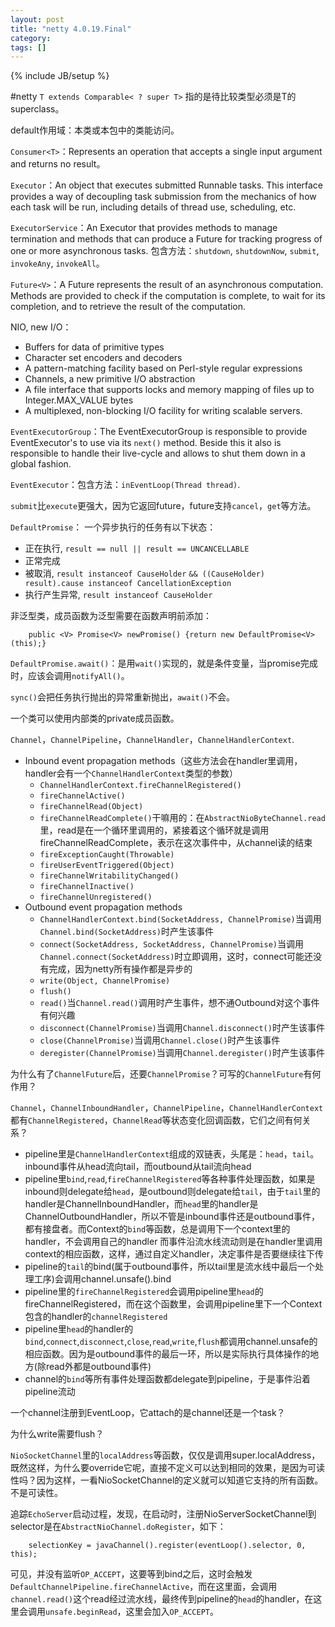 ```yaml
---
layout: post
title: "netty 4.0.19.Final"
category: 
tags: []
---
```

{% include JB/setup %}

#netty
`T extends Comparable< ? super T>` 指的是待比较类型必须是T的superclass。

default作用域：本类或本包中的类能访问。

`Consumer<T>`：Represents an operation that accepts a single input argument and returns no result。

`Executor`：An object that executes submitted Runnable tasks. This interface provides a way of decoupling task submission from the mechanics of how each task will be run, including details of thread use, scheduling, etc.

`ExecutorService`：An Executor that provides methods to manage termination and methods that can produce a Future for tracking progress of one or more asynchronous tasks.
包含方法：`shutdown`, `shutdownNow`, `submit`, `invokeAny`, `invokeAll`。

`Future<V>`：A Future represents the result of an asynchronous computation. Methods are provided to check if the computation is complete, to wait for its completion, and to retrieve the result of the computation.

NIO, new I/O：

* Buffers for data of primitive types
* Character set encoders and decoders
* A pattern-matching facility based on Perl-style regular expressions
* Channels, a new primitive I/O abstraction
* A file interface that supports locks and memory mapping of files up to Integer.MAX_VALUE bytes
* A multiplexed, non-blocking I/O facility for writing scalable servers.

`EventExecutorGroup`：The EventExecutorGroup is responsible to provide EventExecutor's to use via its `next()` method. Beside this it also is responsible to handle their live-cycle and allows to shut them down in a global fashion.

`EventExecutor`：包含方法：`inEventLoop(Thread thread)`.

`submit`比`execute`更强大，因为它返回future，future支持`cancel`，`get`等方法。

`DefaultPromise`： 一个异步执行的任务有以下状态：

* 正在执行, `result == null || result == UNCANCELLABLE`
* 正常完成
* 被取消, `result instanceof CauseHolder`
         `&& ((CauseHolder) result).cause instanceof CancellationException`
* 执行产生异常, `result instanceof CauseHolder`

非泛型类，成员函数为泛型需要在函数声明前添加<V>：
        
        public <V> Promise<V> newPromise() {return new DefaultPromise<V>(this);}
        
`DefaultPromise.await()`：是用`wait()`实现的，就是条件变量，当promise完成时，应该会调用`notifyAll()`。

`sync()`会把任务执行抛出的异常重新抛出，`await()`不会。

一个类可以使用内部类的private成员函数。

`Channel`，`ChannelPipeline`，`ChannelHandler`，`ChannelHandlerContext`.

* Inbound event propagation methods（这些方法会在handler里调用，handler会有一个`ChannelHandlerContext`类型的参数）
  * `ChannelHandlerContext.fireChannelRegistered()`
  * `fireChannelActive()`
  * `fireChannelRead(Object)`
  * `fireChannelReadComplete()`干嘛用的：在`AbstractNioByteChannel.read`里，read是在一个循环里调用的，紧接着这个循环就是调用fireChannelReadComplete，表示在这次事件中，从channel读的结束
  * `fireExceptionCaught(Throwable)`
  * `fireUserEventTriggered(Object)`
  * `fireChannelWritabilityChanged()`
  * `fireChannelInactive()`
  * `fireChannelUnregistered()`
* Outbound event propagation methods
  * `ChannelHandlerContext.bind(SocketAddress, ChannelPromise)`当调用`Channel.bind(SocketAddress)`时产生该事件
  * `connect(SocketAddress, SocketAddress, ChannelPromise)`当调用`Channel.connect(SocketAddress)`时立即调用，这时，connect可能还没有完成，因为netty所有操作都是异步的
  * `write(Object, ChannelPromise)`
  * `flush()`
  * `read()`当`Channel.read()`调用时产生事件，想不通Outbound对这个事件有何兴趣
  * `disconnect(ChannelPromise)`当调用`Channel.disconnect()`时产生该事件
  * `close(ChannelPromise)`当调用`Channel.close()`时产生该事件
  * `deregister(ChannelPromise)`当调用`Channel.deregister()`时产生该事件
  
为什么有了`ChannelFuture`后，还要`ChannelPromise`？可写的`ChannelFuture`有何作用？

`Channel`，`ChannelInboundHandler`，`ChannelPipeline`，`ChannelHandlerContext`都有`ChannelRegistered`，`ChannelRead`等状态变化回调函数，它们之间有何关系？

* pipeline里是`ChannelHandlerContext`组成的双链表，头尾是：`head`，`tail`。inbound事件从head流向tail，而outbound从tail流向head
* pipeline里`bind`,`read`,`fireChannelRegistered`等各种事件处理函数，如果是inbound则delegate给`head`，是outbound则delegate给`tail`，由于`tail`里的handler是ChannelInboundHandler，而`head`里的handler是ChannelOutboundHandler，所以不管是inbound事件还是outbound事件，都有接盘者。而Context的`bind`等函数，总是调用下一个context里的handler，不会调用自己的handler
而事件沿流水线流动则是在handler里调用context的相应函数，这样，通过自定义handler，决定事件是否要继续往下传
* pipeline的`tail`的bind(属于outbound事件，所以tail里是流水线中最后一个处理工序)会调用channel.unsafe().bind
* pipeline里的`fireChannelRegistered`会调用pipeline里`head`的fireChannelRegistered，而在这个函数里，会调用pipeline里下一个Context包含的handler的`channelRegistered`
* pipeline里`head`的handler的`bind`,`connect`,`disconnect`,`close`,`read`,`write`,`flush`都调用channel.unsafe的相应函数。因为是outbound事件的最后一环，所以是实际执行具体操作的地方(除read外都是outbound事件)
* channel的`bind`等所有事件处理函数都delegate到pipeline，于是事件沿着pipeline流动

一个channel注册到EventLoop，它attach的是channel还是一个task？

为什么write需要flush？

`NioSocketChannel`里的`localAddress`等函数，仅仅是调用super.localAddress，既然这样，为什么要override它呢，直接不定义可以达到相同的效果，是因为可读性吗？因为这样，一看NioSocketChannel的定义就可以知道它支持的所有函数。不是可读性。

追踪`EchoServer`启动过程，发现，在启动时，注册NioServerSocketChannel到selector是在`AbstractNioChannel.doRegister`，如下：
        
        selectionKey = javaChannel().register(eventLoop().selector, 0, this);
可见，并没有监听`OP_ACCEPT`，这要等到bind之后，这时会触发`DefaultChannelPipeline.fireChannelActive`，而在这里面，会调用`channel.read()`这个read经过流水线，最终传到pipeline的`head`的handler，在这里会调用`unsafe.beginRead`，这里会加入`OP_ACCEPT`。

